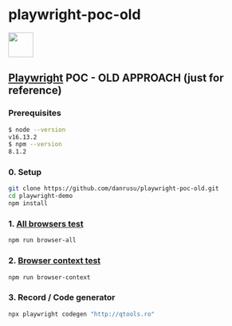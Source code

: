 # playwright-poc-old

<img src="https://playwright.dev//img/playwright-logo.svg" height="50px" />

## [Playwright](https://playwright.dev/) POC - OLD APPROACH (just for reference)

### Prerequisites

```bash
$ node --version
v16.13.2
$ npm --version
8.1.2
```

### 0. Setup

```bash
git clone https://github.com/danrusu/playwright-poc-old.git
cd playwright-demo
npm install
```

### 1. [All browsers test](./src/test/allBrowsersTest.js)

```bash
npm run browser-all
```

### 2. [Browser context test](./src/test/browserContextTest.js)

```bash
npm run browser-context
```

### 3. Record / Code generator

```bash
npx playwright codegen "http://qtools.ro"
```
